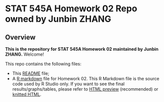 # STAT 545A Homework 02 Repo owned by Junbin ZHANG

## Overview

**This is the repository for STAT 545A Homework 02 maintained by Junbin ZHANG.** Welcome!

This repo contains the following files:
- This [README](README.md) file; 
- A [R markdown](hw02_gapminder.rmd) file for Homework 02. This R Markdown file is the source code used by R Studio only. If you want to see the final results/graphs/tables, please refer to [HTML preview](https://cdn.rawgit.com/STAT545-UBC-students/hw02-zjbthomas/1c32489f/hw02_gapminder.html) (recommended) or [knitted HTML](hw02_gapminder.html).
